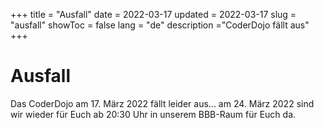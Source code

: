 +++
title = "Ausfall"
date = 2022-03-17
updated = 2022-03-17
slug = "ausfall"
showToc = false
lang = "de"
description ="CoderDojo fällt aus"
+++

# Ausfall

Das CoderDojo am 17. März 2022 fällt leider aus... am 24. März 2022 sind wir wieder für Euch ab 20:30 Uhr in unserem
BBB-Raum für Euch da.
